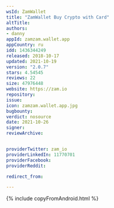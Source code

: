 ```yaml
---
wsId: ZamWallet
title: "ZamWallet Buy Crypto with Card"
altTitle: 
authors:
- danny
appId: zamzam.wallet.app
appCountry: ru
idd: 1436344249
released: 2018-10-17
updated: 2021-10-19
version: "2.0.7"
stars: 4.54545
reviews: 22
size: 47976448
website: https://zam.io
repository: 
issue: 
icon: zamzam.wallet.app.jpg
bugbounty: 
verdict: nosource
date: 2021-10-26
signer: 
reviewArchive:


providerTwitter: zam_io
providerLinkedIn: 11770701
providerFacebook: 
providerReddit:  

redirect_from:

---
```

{% include copyFromAndroid.html %}
